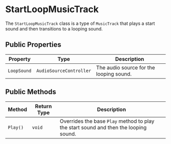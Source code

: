 # StartLoopMusicTrack

The `StartLoopMusicTrack` class is a type of `MusicTrack` that plays a start sound and then transitions to a looping sound.

## Public Properties

| Property    | Type                  | Description                               |
| ----------- | --------------------- | ----------------------------------------- |
| `LoopSound` | `AudioSourceController` | The audio source for the looping sound. |

## Public Methods

| Method | Return Type | Description                                                              |
| ------ | ----------- | ------------------------------------------------------------------------ |
| `Play()` | `void`      | Overrides the base `Play` method to play the start sound and then the looping sound. |
